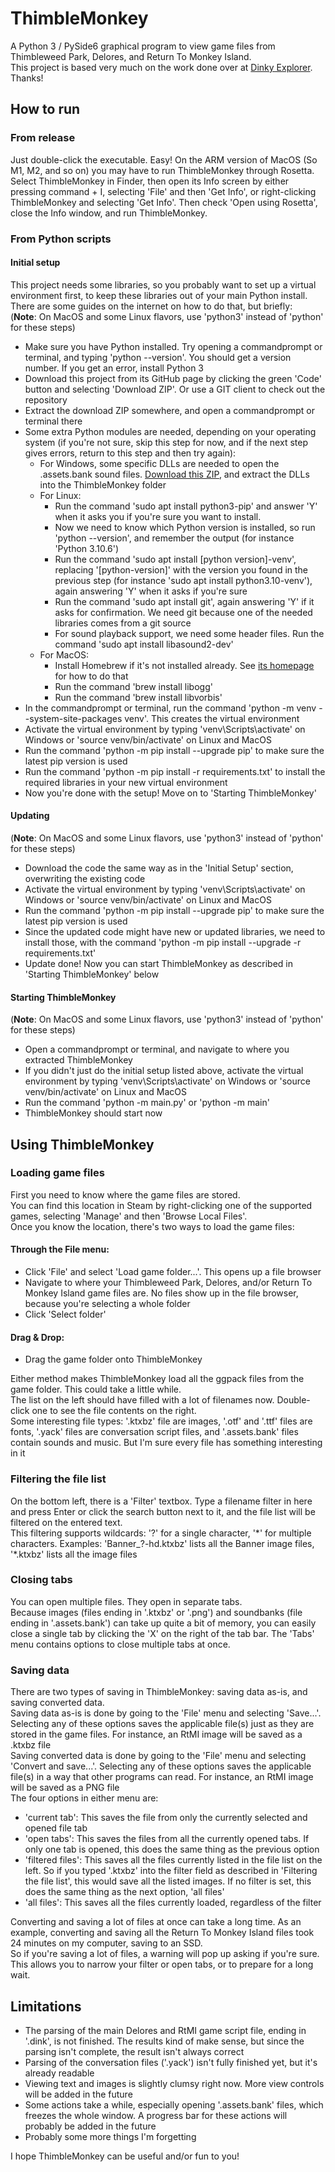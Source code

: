 # ThimbleMonkey
A Python 3 / PySide6 graphical program to view game files from Thimbleweed Park, Delores, and Return To Monkey Island.  
This project is based very much on the work done over at [Dinky Explorer](https://github.com/bgbennyboy/Dinky-Explorer). Thanks!

## How to run
### From release
Just double-click the executable. Easy!
On the ARM version of MacOS (So M1, M2, and so on) you may have to run ThimbleMonkey through Rosetta. Select ThimbleMonkey in Finder, then open its Info screen by either pressing command + I, selecting 'File' and then 'Get Info', or right-clicking ThimbleMonkey and selecting 'Get Info'. Then check 'Open using Rosetta', close the Info window, and run ThimbleMonkey.

### From Python scripts
#### Initial setup
This project needs some libraries, so you probably want to set up a virtual environment first, to keep these libraries out of your main Python install.
There are some guides on the internet on how to do that, but briefly:  
(**Note**: On MacOS and some Linux flavors, use 'python3' instead of 'python' for these steps)
- Make sure you have Python installed. Try opening a commandprompt or terminal, and typing 'python --version'. You should get a version number. If you get an error, install Python 3
- Download this project from its GitHub page by clicking the green 'Code' button and selecting 'Download ZIP'. Or use a GIT client to check out the repository
- Extract the download ZIP somewhere, and open a commandprompt or terminal there
- Some extra Python modules are needed, depending on your operating system (if you're not sure, skip this step for now, and if the next step gives errors, return to this step and then try again):
  - For Windows, some specific DLLs are needed to open the .assets.bank sound files. [Download this ZIP](https://www.dropbox.com/s/uu4qywc07tim2pp/ThimbleMonkeyWindowsDLLs.zip?dl=0), and extract the DLLs into the ThimbleMonkey folder
  - For Linux:
    - Run the command 'sudo apt install python3-pip' and answer 'Y' when it asks you if you're sure you want to install.
    - Now we need to know which Python version is installed, so run 'python --version', and remember the output (for instance 'Python 3.10.6')
    - Run the command 'sudo apt install [python version]-venv', replacing '[python-version]' with the version you found in the previous step (for instance 'sudo apt install python3.10-venv'), again answering 'Y' when it asks if you're sure
    - Run the command 'sudo apt install git', again answering 'Y' if it asks for confirmation. We need git because one of the needed libraries comes from a git source
    - For sound playback support, we need some header files. Run the command 'sudo apt install libasound2-dev'
  - For MacOS:
    - Install Homebrew if it's not installed already. See [its homepage](https://brew.sh) for how to do that
    - Run the command 'brew install libogg'
    - Run the command 'brew install libvorbis'
- In the commandprompt or terminal, run the command 'python -m venv --system-site-packages venv'. This creates the virtual environment
- Activate the virtual environment by typing 'venv\Scripts\activate' on Windows or 'source venv/bin/activate' on Linux and MacOS
- Run the command 'python -m pip install --upgrade pip' to make sure the latest pip version is used
- Run the command 'python -m pip install -r requirements.txt' to install the required libraries in your new virtual environment
- Now you're done with the setup! Move on to 'Starting ThimbleMonkey'
#### Updating
(**Note**: On MacOS and some Linux flavors, use 'python3' instead of 'python' for these steps)
- Download the code the same way as in the 'Initial Setup' section, overwriting the existing code
- Activate the virtual environment by typing 'venv\Scripts\activate' on Windows or 'source venv/bin/activate' on Linux and MacOS
- Run the command 'python -m pip install --upgrade pip' to make sure the latest pip version is used
- Since the updated code might have new or updated libraries, we need to install those, with the command 'python -m pip install --upgrade -r requirements.txt'
- Update done! Now you can start ThimbleMonkey as described in 'Starting ThimbleMonkey' below
#### Starting ThimbleMonkey
(**Note**: On MacOS and some Linux flavors, use 'python3' instead of 'python' for these steps)
- Open a commandprompt or terminal, and navigate to where you extracted ThimbleMonkey
- If you didn't just do the initial setup listed above, activate the virtual environment by typing 'venv\Scripts\activate' on Windows or 'source venv/bin/activate' on Linux and MacOS
- Run the command 'python -m main.py' or 'python -m main'
- ThimbleMonkey should start now

## Using ThimbleMonkey
### Loading game files
First you need to know where the game files are stored.  
You can find this location in Steam by right-clicking one of the supported games, selecting 'Manage' and then 'Browse Local Files'.  
Once you know the location, there's two ways to load the game files:
#### Through the File menu:
- Click 'File' and select 'Load game folder...'. This opens up a file browser
- Navigate to where your Thimbleweed Park, Delores, and/or Return To Monkey Island game files are. No files show up in the file browser, because you're selecting a whole folder
- Click 'Select folder'
#### Drag & Drop:
- Drag the game folder onto ThimbleMonkey

Either method makes ThimbleMonkey load all the ggpack files from the game folder. This could take a little while.  
The list on the left should have filled with a lot of filenames now. Double-click one to see the file contents on the right.  
Some interesting file types: '.ktxbz' file are images, '.otf' and '.ttf' files are fonts, '.yack' files are conversation script files, and '.assets.bank' files contain sounds and music. But I'm sure every file has something interesting in it

### Filtering the file list
On the bottom left, there is a 'Filter' textbox. Type a filename filter in here and press Enter or click the search button next to it, and the file list will be filtered on the entered text.  
This filtering supports wildcards: '?' for a single character, '\*' for multiple characters. Examples: 'Banner_?-hd.ktxbz' lists all the Banner image files, '\*.ktxbz' lists all the image files

### Closing tabs
You can open multiple files. They open in separate tabs.  
Because images (files ending in '.ktxbz' or '.png') and soundbanks (file ending in '.assets.bank') can take up quite a bit of memory, you can easily close a single tab by clicking the 'X' on the right of the tab bar. The 'Tabs' menu contains options to close multiple tabs at once.

### Saving data
There are two types of saving in ThimbleMonkey: saving data as-is, and saving converted data.  
Saving data as-is is done by going to the 'File' menu and selecting 'Save...'. Selecting any of these options saves the applicable file(s) just as they are stored in the game files. For instance, an RtMI image will be saved as a .ktxbz file  
Saving converted data is done by going to the 'File' menu and selecting 'Convert and save...'. Selecting any of these options saves the applicable file(s) in a way that other programs can read. For instance, an RtMI image will be saved as a PNG file  
The four options in either menu are:
- 'current tab': This saves the file from only the currently selected and opened file tab
- 'open tabs': This saves the files from all the currently opened tabs. If only one tab is opened, this does the same thing as the previous option
- 'filtered files': This saves all the files currently listed in the file list on the left. So if you typed '.ktxbz' into the filter field as described in 'Filtering the file list', this would save all the listed images. If no filter is set, this does the same thing as the next option, 'all files'
- 'all files': This saves all the files currently loaded, regardless of the filter

Converting and saving a lot of files at once can take a long time. As an example, converting and saving all the Return To Monkey Island files took 24 minutes on my computer, saving to an SSD.  
So if you're saving a lot of files, a warning will pop up asking if you're sure. This allows you to narrow your filter or open tabs, or to prepare for a long wait.

## Limitations
- The parsing of the main Delores and RtMI game script file, ending in '.dink', is not finished. The results kind of make sense, but since the parsing isn't complete, the result isn't always correct
- Parsing of the conversation files ('.yack') isn't fully finished yet, but it's already readable
- Viewing text and images is slightly clumsy right now. More view controls will be added in the future
- Some actions take a while, especially opening '.assets.bank' files, which freezes the whole window. A progress bar for these actions will probably be added in the future
- Probably some more things I'm forgetting

I hope ThimbleMonkey can be useful and/or fun to you!
